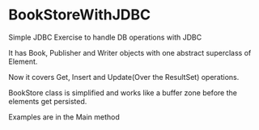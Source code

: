 # BookStoreWithJDBC
 
Simple JDBC Exercise to handle DB operations with JDBC

It has Book, Publisher and Writer objects with one abstract superclass of Element. 

Now it covers Get, Insert and Update(Over the ResultSet) operations. 

BookStore class is simplified and works like a buffer zone before the elements get persisted.

Examples are in the Main method
